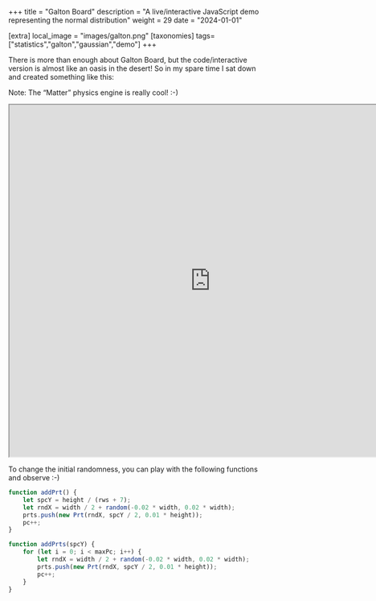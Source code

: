 +++
title = "Galton Board"
description = "A live/interactive JavaScript demo representing the normal distribution"
weight = 29
date = "2024-01-01"

[extra]
local_image = "images/galton.png"
[taxonomies]
tags=["statistics","galton","gaussian","demo"]
+++

There is more than enough about Galton Board, but the code/interactive version is almost like an oasis in the desert! So in my spare time I sat down and created something like this:

Note: The “Matter” physics engine is really cool!  :-)

<div align="center">

<iframe src="https://openprocessing.org/sketch/2291810/embed/" width="800" height="700"></iframe>
</div>

To change the initial randomness, you can play with the following functions and observe :-)

```JavaScript
function addPrt() {
    let spcY = height / (rws + 7);
    let rndX = width / 2 + random(-0.02 * width, 0.02 * width);
    prts.push(new Prt(rndX, spcY / 2, 0.01 * height));
    pc++;
}

function addPrts(spcY) {
    for (let i = 0; i < maxPc; i++) {
        let rndX = width / 2 + random(-0.02 * width, 0.02 * width);
        prts.push(new Prt(rndX, spcY / 2, 0.01 * height));
        pc++;
    }
}
```
